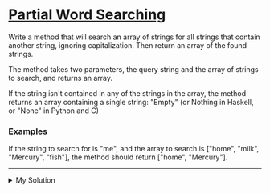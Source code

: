# [Partial Word Searching](https://www.codewars.com/kata/54b81566cd7f51408300022d)

Write a method that will search an array of strings for all strings that contain another string, ignoring
capitalization. Then return an array of the found strings.

The method takes two parameters, the query string and the array of strings to search, and returns an array.

If the string isn't contained in any of the strings in the array, the method returns an array containing a single
string: "Empty" (or Nothing in Haskell, or "None" in Python and C)

### Examples

If the string to search for is "me", and the array to search is ["home", "milk", "Mercury", "fish"], the method should
return ["home", "Mercury"].

---

<details><summary>My Solution</summary>

```js
function wordSearch(query, seq) {
  let filteredSeq = seq.filter((v) =>
    v.toLowerCase().includes(query.toLowerCase()),
  );

  return filteredSeq.length === 0 ? ["Empty"] : filteredSeq;
}
```

</details>
